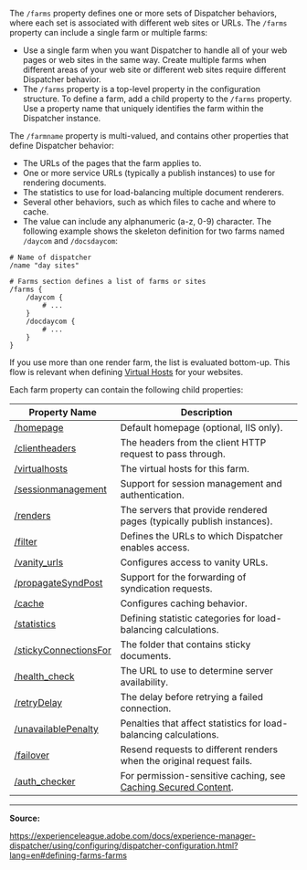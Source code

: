 The `/farms` property defines one or more sets of Dispatcher behaviors, where each set is associated with different web sites or URLs. The `/farms` property can include a single farm or multiple farms:
- Use a single farm when you want Dispatcher to handle all of your web pages or web sites in the same way.
Create multiple farms when different areas of your web site or different web sites require different Dispatcher behavior.
- The `/farms` property is a top-level property in the configuration structure. To define a farm, add a child property to the `/farms` property. Use a property name that uniquely identifies the farm within the Dispatcher instance.

The `/farmname` property is multi-valued, and contains other properties that define Dispatcher behavior:
- The URLs of the pages that the farm applies to.
- One or more service URLs (typically a publish instances) to use for rendering documents.
- The statistics to use for load-balancing multiple document renderers.
- Several other behaviors, such as which files to cache and where to cache.
- The value can include any alphanumeric (a-z, 0-9) character. The following example shows the skeleton definition for two farms named `/daycom` and `/docsdaycom`:

```
# Name of dispatcher
/name "day sites"

# Farms section defines a list of farms or sites
/farms {
	/daycom {
		# ...
	}
	/docdaycom {
		# ...
	}
}
```

If you use more than one render farm, the list is evaluated bottom-up. This flow is relevant when defining [Virtual Hosts](https://experienceleague.adobe.com/docs/experience-manager-dispatcher/using/configuring/dispatcher-configuration.html?lang=en#identifying-virtual-hosts-virtualhosts) for your websites.

Each farm property can contain the following child properties:

| Property Name          | Description                                                                                                                                                                                                                                                                                                                                                                          |
|--------------------------------------------------------------------------------------------------------------------------------------------------------------------------------------------------------------------|------------------------------------------------------------------------------------------------------------------------------------------------------------------------------------------|
| [/homepage](https://experienceleague.adobe.com/docs/experience-manager-dispatcher/using/configuring/dispatcher-configuration.html?lang=en#specify-a-default-page-iis-only-homepage)                                | Default homepage (optional, IIS only).                                                                                                                                                   |
| [/clientheaders](https://experienceleague.adobe.com/docs/experience-manager-dispatcher/using/configuring/dispatcher-configuration.html?lang=en#specifying-the-http-headers-to-pass-through-clientheaders)          | The headers from the client HTTP request to pass through.                                                                                                                                |
| [/virtualhosts](https://experienceleague.adobe.com/docs/experience-manager-dispatcher/using/configuring/dispatcher-configuration.html?lang=en#identifying-virtual-hosts-virtualhosts)                              | The virtual hosts for this farm.                                                                                                                                                         |
| [/sessionmanagement](https://experienceleague.adobe.com/docs/experience-manager-dispatcher/using/configuring/dispatcher-configuration.html?lang=en#enabling-secure-sessions-sessionmanagement)                     | Support for session management and authentication.                                                                                                                                       |
| [/renders](https://experienceleague.adobe.com/docs/experience-manager-dispatcher/using/configuring/dispatcher-configuration.html?lang=en#defining-page-renderers-renders)                                          | The servers that provide rendered pages (typically publish instances).                                                                                                                   |
| [/filter](https://experienceleague.adobe.com/docs/experience-manager-dispatcher/using/configuring/dispatcher-configuration.html?lang=en#configuring-access-to-content-filter)                                      | Defines the URLs to which Dispatcher enables access.                                                                                                                                     |
| [/vanity_urls](https://experienceleague.adobe.com/docs/experience-manager-dispatcher/using/configuring/dispatcher-configuration.html?lang=en#enabling-access-to-vanity-urls-vanity-urls)                           | Configures access to vanity URLs.                                                                                                                                                        |
| [/propagateSyndPost](https://experienceleague.adobe.com/docs/experience-manager-dispatcher/using/configuring/dispatcher-configuration.html?lang=en#forwarding-syndication-requests-propagatesyndpost)              | Support for the forwarding of syndication requests.                                                                                                                                      |
| [/cache](https://experienceleague.adobe.com/docs/experience-manager-dispatcher/using/configuring/dispatcher-configuration.html?lang=en#configuring-the-dispatcher-cache-cache)                                     | Configures caching behavior.                                                                                                                                                             |
| [/statistics](https://experienceleague.adobe.com/docs/experience-manager-dispatcher/using/configuring/dispatcher-configuration.html?lang=en#configuring-load-balancing-statistics)                                 | Defining statistic categories for load-balancing calculations.                                                                                                                           |
| [/stickyConnectionsFor](https://experienceleague.adobe.com/docs/experience-manager-dispatcher/using/configuring/dispatcher-configuration.html?lang=en#identifying-a-sticky-connection-folder-stickyconnectionsfor) | The folder that contains sticky documents.                                                                                                                                               |
| [/health_check](https://experienceleague.adobe.com/docs/experience-manager-dispatcher/using/configuring/dispatcher-configuration.html?lang=en#specifying-a-health-check-page)                                      | The URL to use to determine server availability.                                                                                                                                         |
| [/retryDelay](https://experienceleague.adobe.com/docs/experience-manager-dispatcher/using/configuring/dispatcher-configuration.html?lang=en#specifying-the-page-retry-delay)                                       | The delay before retrying a failed connection.                                                                                                                                           |
| [/unavailablePenalty](https://experienceleague.adobe.com/docs/experience-manager-dispatcher/using/configuring/dispatcher-configuration.html?lang=en#reflecting-server-unavailability-in-dispatcher-statistics)     | Penalties that affect statistics for load-balancing calculations.                                                                                                                        |
| [/failover](https://experienceleague.adobe.com/docs/experience-manager-dispatcher/using/configuring/dispatcher-configuration.html?lang=en#using-the-failover-mechanism)                                            | Resend requests to different renders when the original request fails.                                                                                                                    |
| [/auth_checker](https://experienceleague.adobe.com/docs/experience-manager-dispatcher/using/configuring/permissions-cache.html?lang=en)                                                                            | For permission-sensitive caching, see [Caching Secured Content](https://experienceleague.adobe.com/docs/experience-manager-dispatcher/using/configuring/permissions-cache.html?lang=en). |

---

**Source:**

https://experienceleague.adobe.com/docs/experience-manager-dispatcher/using/configuring/dispatcher-configuration.html?lang=en#defining-farms-farms
